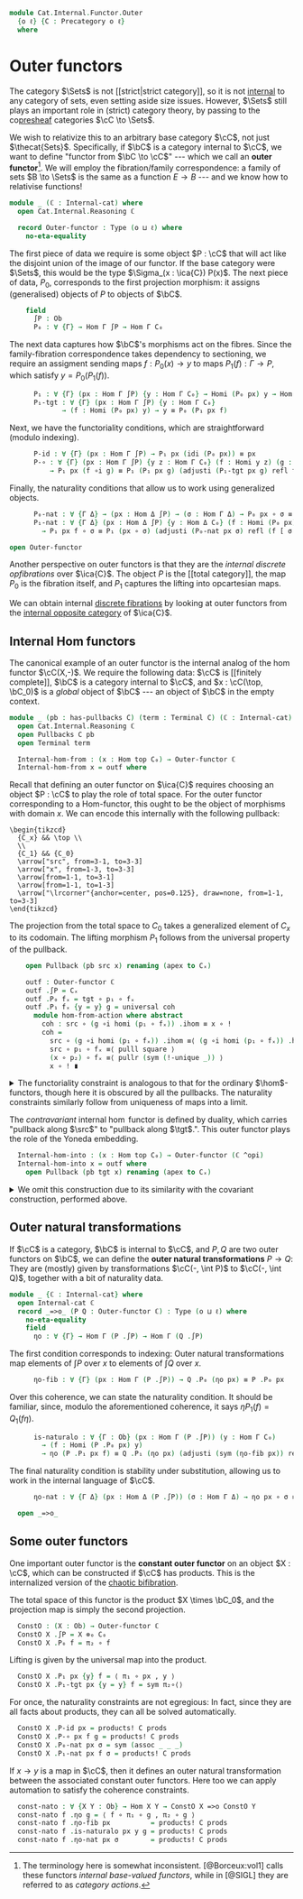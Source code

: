<!--
```agda
open import Cat.Diagram.Product.Solver
open import Cat.Internal.Opposite
open import Cat.Diagram.Pullback
open import Cat.Diagram.Terminal
open import Cat.Diagram.Product
open import Cat.Prelude

import Cat.Internal.Reasoning
import Cat.Internal.Base
import Cat.Reasoning
```
-->

```agda
module Cat.Internal.Functor.Outer
  {o ℓ} {C : Precategory o ℓ}
  where
```

<!--
```agda
open import Cat.Reasoning C
open import Cat.Internal.Base C
open Internal-hom
```
-->

# Outer functors

The category $\Sets$ is not [[strict|strict category]], so it is not
[internal] to any category of sets, even setting aside size issues.
However, $\Sets$ still plays an important role in (strict) category
theory, by passing to the co[presheaf] categories $\cC \to \Sets$.

[internal]: Cat.Internal.Base.html
[presheaf]: Cat.Functor.Base.html#presheaf-precategories

We wish to relativize this to an arbitrary base category $\cC$, not just
$\thecat{Sets}$. Specifically, if $\bC$ is a category internal to $\cC$,
we want to define "functor from $\bC \to \cC$" --- which we call an
**outer functor**[^1]. We will employ the fibration/family
correspondence: a family of sets $B \to \Sets$ is the same as a function
$E \to B$ --- and we know how to relativise functions!

[^1]: The terminology here is somewhat inconsistent. [@Borceux:vol1]
calls these functors _internal base-valued functors_, while in [@SIGL]
they are referred to as _category actions_.

```agda
module _ (ℂ : Internal-cat) where
  open Cat.Internal.Reasoning ℂ

  record Outer-functor : Type (o ⊔ ℓ) where
    no-eta-equality
```

The first piece of data we require is some object $P : \cC$ that will
act like the disjoint union of the image of our functor. If the base
category were $\Sets$, this would be the type $\Sigma_(x : \ica{C})
P(x)$. The next piece of data, $P_0$, corresponds to the first
projection morphism: it assigns (generalised) objects of $P$ to objects
of $\bC$.

```agda
    field
      ∫P : Ob
      P₀ : ∀ {Γ} → Hom Γ ∫P → Hom Γ C₀
```

The next data captures how $\bC$'s morphisms act on the fibres. Since
the family-fibration correspondence takes dependency to sectioning, we
require an assigment sending maps $f : P_0(x) \to y$ to maps $P_1(f) :
\Gamma \to P$, which satisfy $y = P_0(P_1(f))$.

```agda
      P₁ : ∀ {Γ} (px : Hom Γ ∫P) {y : Hom Γ C₀} → Homi (P₀ px) y → Hom Γ ∫P
      P₁-tgt : ∀ {Γ} (px : Hom Γ ∫P) {y : Hom Γ C₀}
             → (f : Homi (P₀ px) y) → y ≡ P₀ (P₁ px f)
```

Next, we have the functoriality conditions, which are straightforward
(modulo indexing).

```agda
      P-id : ∀ {Γ} (px : Hom Γ ∫P) → P₁ px (idi (P₀ px)) ≡ px
      P-∘ : ∀ {Γ} (px : Hom Γ ∫P) {y z : Hom Γ C₀} (f : Homi y z) (g : Homi (P₀ px) y)
          → P₁ px (f ∘i g) ≡ P₁ (P₁ px g) (adjusti (P₁-tgt px g) refl f)
```

Finally, the naturality conditions that allow us to work using
generalized objects.

```agda
      P₀-nat : ∀ {Γ Δ} → (px : Hom Δ ∫P) → (σ : Hom Γ Δ) → P₀ px ∘ σ ≡ P₀ (px ∘ σ)
      P₁-nat : ∀ {Γ Δ} (px : Hom Δ ∫P) {y : Hom Δ C₀} (f : Homi (P₀ px) y) (σ : Hom Γ Δ)
        → P₁ px f ∘ σ ≡ P₁ (px ∘ σ) (adjusti (P₀-nat px σ) refl (f [ σ ]))

open Outer-functor
```

Another perspective on outer functors is that they are the _internal
discrete opfibrations_ over $\ica{C}$. The object $P$ is the [[total
category]], the map $P_0$ is the fibration itself, and $P_1$ captures the
lifting into opcartesian maps.

<!-- [TODO: Reed M, 28/04/2023]
Link to the page on discrete opfibrations when it is written!
-->

We can obtain internal [discrete fibrations] by looking at outer
functors from the [internal opposite category] of $\ica{C}$.

[discrete fibrations]: Cat.Displayed.Cartesian.Discrete.html
[internal opposite category]: Cat.Internal.Opposite.html

## Internal Hom functors

The canonical example of an outer functor is the internal analog of the
hom functor $\cC(X,-)$. We require the following data: $\cC$ is
[[finitely complete]], $\bC$ is a category internal to $\cC$, and $x :
\cC(\top, \bC_0)$ is a _global_ object of $\bC$ --- an object of $\bC$
in the empty context.

```agda
module _ (pb : has-pullbacks C) (term : Terminal C) (ℂ : Internal-cat) where
  open Cat.Internal.Reasoning ℂ
  open Pullbacks C pb
  open Terminal term

  Internal-hom-from : (x : Hom top C₀) → Outer-functor ℂ
  Internal-hom-from x = outf where
```

Recall that defining an outer functor on $\ica{C}$ requires choosing an
object $P : \cC$ to play the role of total space. For the outer functor
corresponding to a Hom-functor, this ought to be the object of morphisms
with domain $x$. We can encode this internally with the following
pullback:

~~~{.quiver}
\begin{tikzcd}
  {C_x} && \top \\
  \\
  {C_1} && {C_0}
  \arrow["src", from=3-1, to=3-3]
  \arrow["x", from=1-3, to=3-3]
  \arrow[from=1-1, to=3-1]
  \arrow[from=1-1, to=1-3]
  \arrow["\lrcorner"{anchor=center, pos=0.125}, draw=none, from=1-1, to=3-3]
\end{tikzcd}
~~~

The projection from the total space to $C_0$ takes a generalized element
of $C_x$ to its codomain. The lifting morphism $P_1$ follows from the
universal property of the pullback.

```agda
    open Pullback (pb src x) renaming (apex to Cₓ)

    outf : Outer-functor ℂ
    outf .∫P = Cₓ
    outf .P₀ fₓ = tgt ∘ p₁ ∘ fₓ
    outf .P₁ fₓ {y = y} g = universal coh
      module hom-from-action where abstract
        coh : src ∘ (g ∘i homi (p₁ ∘ fₓ)) .ihom ≡ x ∘ !
        coh =
          src ∘ (g ∘i homi (p₁ ∘ fₓ)) .ihom ≡⟨ (g ∘i homi (p₁ ∘ fₓ)) .has-src ⟩
          src ∘ p₁ ∘ fₓ ≡⟨ pulll square ⟩
          (x ∘ p₂) ∘ fₓ ≡⟨ pullr (sym (!-unique _)) ⟩
          x ∘ ! ∎
```

<details>
<summary>The functoriality constraint is analogous to that for the
ordinary $\hom$-functors, though here it is obscured by all the
pullbacks. The naturality constraints similarly follow from uniqueness
of maps into a limit.
</summary>

```agda
    outf .P₁-tgt fₓ {y = y} g = tgt-coh where abstract
      tgt-coh : y ≡ tgt ∘ p₁ ∘ universal (hom-from-action.coh fₓ g)
      tgt-coh =
        y                                 ≡˘⟨ (g ∘i homi (p₁ ∘ fₓ)) .has-tgt ⟩
        tgt ∘ (g ∘i homi (p₁ ∘ fₓ)) .ihom ≡˘⟨ ap (tgt ∘_) p₁∘universal ⟩
        tgt ∘ p₁ ∘ universal _            ∎
    outf .P-id fₓ =
      sym $ unique (sym (ap ihom (idli _))) (sym (!-unique _))
    outf .P-∘ fₓ g h = unique
      (p₁∘universal
      ∙ ap ihom (sym $ associ _ _ _)
      ∙ ∘i-ihom
          (sym (ap (src ∘_) p₁∘universal ∙ (h ∘i homi (p₁ ∘ fₓ)) .has-src))
          (sym (ap (tgt ∘_) p₁∘universal ∙ (h ∘i homi (p₁ ∘ fₓ)) .has-tgt))
          refl refl (sym p₁∘universal))
      p₂∘universal
    outf .P₀-nat fₓ σ = sym (assoc _ _ _) ∙ ap (tgt ∘_) (sym (assoc _ _ _))
    outf .P₁-nat fₓ g σ = unique
      (pulll p₁∘universal
        ∙ ap ihom (∘i-nat g (homi (p₁ ∘ fₓ)) σ)
        ∙ ∘i-ihom
            (sym (assoc _ _ _) ∙ ap (src ∘_) (sym (assoc _ _ _)))
            (sym (assoc _ _ _) ∙ ap (tgt ∘_) (sym (assoc _ _ _)))
            refl refl (sym (assoc _ _ _)))
      (sym (!-unique _))
```
</details>

The _contravariant_ internal $\hom$ functor is defined by duality, which
carries "pullback along $\src$" to "pullback along $\tgt$.".
This outer functor plays the role of the Yoneda embedding.

```agda
  Internal-hom-into : (x : Hom top C₀) → Outer-functor (ℂ ^opi)
  Internal-hom-into x = outf where
    open Pullback (pb tgt x) renaming (apex to Cₓ)
```

<details>
<summary>We omit this construction due to its similarity with the
covariant construction, performed above.
</summary>

```agda
    outf : Outer-functor (ℂ ^opi)
    outf .∫P = Cₓ
    outf .P₀ fₓ = src ∘ p₁ ∘ fₓ
    outf .P₁ fₓ g = universal coh
      module hom-into-action where abstract
        coh : tgt ∘ (homi (p₁ ∘ fₓ) ∘i op-ihom g) .ihom ≡ x ∘ !
        coh =
          tgt ∘ (homi (p₁ ∘ fₓ) ∘i op-ihom g) .ihom ≡⟨ (homi (p₁ ∘ fₓ) ∘i op-ihom g) .has-tgt ⟩
          tgt ∘ p₁ ∘ fₓ ≡⟨ pulll square ⟩
          (x ∘ p₂) ∘ fₓ ≡⟨ pullr (sym (!-unique _)) ⟩
          x ∘ ! ∎
    outf .P₁-tgt fₓ {y} g = src-coh where abstract
      src-coh : y ≡ src ∘ p₁ ∘ universal (hom-into-action.coh fₓ g)
      src-coh =
        sym (ap (src ∘_) p₁∘universal
        ∙ (homi (p₁ ∘ fₓ) ∘i op-ihom g) .has-src)
    outf .P-id fₓ =
      sym $ unique (sym (ap ihom (idri _))) (sym (!-unique _))
    outf .P-∘ fₓ g h =
      unique
        (p₁∘universal
         ∙ ap ihom (associ _ _ _)
         ∙ ∘i-ihom refl
             (sym (ap (src ∘_) p₁∘universal ∙ (homi (p₁ ∘ fₓ) ∘i op-ihom h) .has-src))
             (sym (ap (tgt ∘_) p₁∘universal ∙ (homi (p₁ ∘ fₓ) ∘i op-ihom h) .has-tgt))
             (sym p₁∘universal) refl)
        p₂∘universal
    outf .P₀-nat fₓ σ =
      sym (assoc _ _ _)
      ∙ ap (src ∘_) (sym (assoc _ _ _))
    outf .P₁-nat fₓ g σ =
      unique
        (pulll p₁∘universal
        ∙ ap ihom (∘i-nat _ _ _)
        ∙ ∘i-ihom refl
             (sym (assoc _ _ _) ∙ ap (src ∘_) (sym (assoc _ _ _)))
             (sym (assoc _ _ _) ∙ ap (tgt ∘_) (sym (assoc _ _ _)))
             (sym (assoc _ _ _)) refl)
        (sym (!-unique _))
```
</details>

## Outer natural transformations

If $\cC$ is a category, $\bC$ is internal to $\cC$, and $P, Q$ are two
outer functors on $\bC$, we can define the **outer natural
transformations** $P \to Q$: They are (mostly) given by transformations
$\cC(-, \int P)$ to $\cC(-, \int Q)$, together with a bit of naturality
data.

```agda
module _ {ℂ : Internal-cat} where
  open Internal-cat ℂ
  record _=>o_ (P Q : Outer-functor ℂ) : Type (o ⊔ ℓ) where
    no-eta-equality
    field
      ηo : ∀ {Γ} → Hom Γ (P .∫P) → Hom Γ (Q .∫P)
```

The first condition corresponds to indexing: Outer natural
transformations map elements of $\int P$ over $x$ to elements of $\int
Q$ over $x$.

```agda
      ηo-fib : ∀ {Γ} (px : Hom Γ (P .∫P)) → Q .P₀ (ηo px) ≡ P .P₀ px
```

Over this coherence, we can state the naturality condition. It should be
familiar, since, modulo the aforementioned coherence, it says
$\eta P_1(f) = Q_1(f\eta)$.

```agda
      is-naturalo : ∀ {Γ : Ob} (px : Hom Γ (P .∫P)) (y : Hom Γ C₀)
        → (f : Homi (P .P₀ px) y)
        → ηo (P .P₁ px f) ≡ Q .P₁ (ηo px) (adjusti (sym (ηo-fib px)) refl f)
```

The final naturality condition is stability under substitution, allowing
us to work in the internal language of $\cC$.

```agda
      ηo-nat : ∀ {Γ Δ} (px : Hom Δ (P .∫P)) (σ : Hom Γ Δ) → ηo px ∘ σ ≡ ηo (px ∘ σ)

  open _=>o_
```

<!--
```agda
  Outer-nat-path
    : ∀ {F G : Outer-functor ℂ} {α β : F =>o G}
    → (∀ {Γ} (px : Hom Γ (F .∫P)) → α .ηo px ≡ β .ηo px)
    → α ≡ β
  Outer-nat-path p i .ηo px = p px i
  Outer-nat-path {G = G} {α = α} {β = β} p i .ηo-fib px =
    is-prop→pathp (λ i → Hom-set _ _ (G .P₀ (p px i)) _)
      (α .ηo-fib px)
      (β .ηo-fib px) i
  Outer-nat-path {F = F} {G = G} {α = α} {β = β} p i .is-naturalo px y f j =
    is-set→squarep (λ i j → Hom-set _ _)
      (p (F .P₁ px f))
      (α .is-naturalo px y f)
      (β .is-naturalo px y f)
      (λ i → G .P₁ (p px i)
        (adjusti (sym (Outer-nat-path {α = α} {β = β} p i .ηo-fib px)) refl f))
      i j
  Outer-nat-path {α = α} {β = β} p i .ηo-nat px σ =
    is-prop→pathp (λ i → Hom-set _ _ (p px i ∘ σ) (p (px ∘ σ) i))
      (α .ηo-nat px σ)
      (β .ηo-nat px σ) i

unquoteDecl H-Level-=>o = declare-record-hlevel 2 H-Level-=>o (quote _=>o_)
```
-->

## Some outer functors

One important outer functor is the **constant outer functor** on an
object $X : \cC$, which can be constructed if $\cC$ has products. This
is the internalized version of the [chaotic bifibration].

[chaotic bifibration]: Cat.Displayed.Instances.Chaotic.html

<!--
```agda
module _ (prods : has-products C) {ℂ : Internal-cat} where
  open Binary-products C prods
  open Internal-cat ℂ
  open _=>o_
```
-->

The total space of this functor is the product $X \times \bC_0$, and the
projection map is simply the second projection.

```agda
  ConstO : (X : Ob) → Outer-functor ℂ
  ConstO X .∫P = X ⊗₀ C₀
  ConstO X .P₀ f = π₂ ∘ f
```

Lifting is given by the universal map into the product.

```agda
  ConstO X .P₁ px {y} f = ⟨ π₁ ∘ px , y ⟩
  ConstO X .P₁-tgt px {y = y} f = sym π₂∘⟨⟩
```


For once, the naturality constraints are not egregious: In fact, since
they are all facts about products, they can all be solved automatically.

```agda
  ConstO X .P-id px = products! C prods
  ConstO X .P-∘ px f g = products! C prods
  ConstO X .P₀-nat px σ = sym (assoc _ _ _)
  ConstO X .P₁-nat px f σ = products! C prods
```
</details>

If $x \to y$ is a map in $\cC$, then it defines an outer natural
transformation between the associated constant outer functors. Here too
we can apply automation to satisfy the coherence constraints.

```agda
  const-nato : ∀ {X Y : Ob} → Hom X Y → ConstO X =>o ConstO Y
  const-nato f .ηo g = ⟨ f ∘ π₁ ∘ g , π₂ ∘ g ⟩
  const-nato f .ηo-fib px          = products! C prods
  const-nato f .is-naturalo px y g = products! C prods
  const-nato f .ηo-nat px σ        = products! C prods
```
